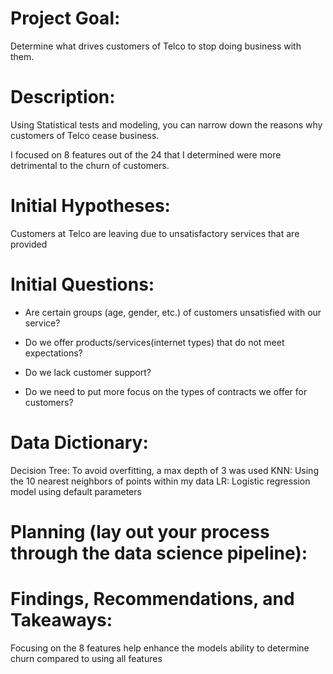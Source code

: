 # Project Goal: 
Determine what drives customers of Telco to stop doing business with them.
 
# Description: 
Using Statistical tests and modeling, you can narrow down the reasons why customers of Telco cease business. 

I focused on 8 features out of the 24 that I determined were more detrimental to the churn of customers.

# Initial Hypotheses: 
Customers at Telco are leaving due to unsatisfactory services that are provided
 
# Initial Questions:
 
- Are certain groups (age, gender, etc.) of customers unsatisfied with our service?
 
- Do we offer products/services(internet types) that do not meet expectations?
 
- Do we lack customer support?
 
- Do we need to put more focus on the types of contracts we offer for customers?
 
# Data Dictionary:
Decision Tree: To avoid overfitting, a max depth of 3 was used
KNN: Using the 10 nearest neighbors of points within my data
LR: Logistic regression model using default parameters

# Planning (lay out your process through the data science pipeline):

 
# Findings, Recommendations, and Takeaways:
Focusing on the 8 features help enhance the models ability to determine churn compared to using all features

